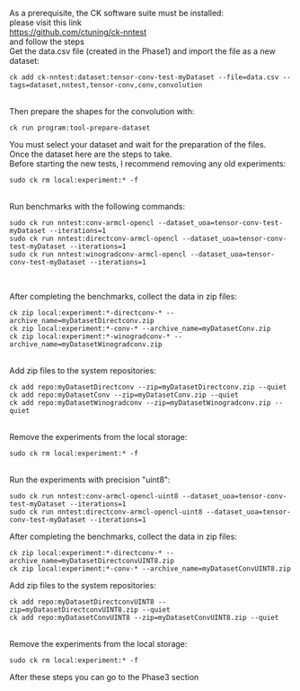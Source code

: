 As a prerequisite, the CK software suite must be installed:
<br/>
please visit this link 
<br/>
https://github.com/ctuning/ck-nntest 
<br/>
and follow the steps
<br/>
Get the data.csv file (created in the Phase1) and import the file as a new dataset:<br/>

```
ck add ck-nntest:dataset:tensor-conv-test-myDataset --file=data.csv --tags=dataset,nntest,tensor-conv,conv,convolution
```
<br/>
Then prepare the shapes for the convolution with:
<br/>

```
ck run program:tool-prepare-dataset
```

You must select your dataset and wait for the preparation of the files.
<br/>
Once the dataset here are the steps to take.
<br/>
Before starting the new tests, I recommend removing any old experiments:

```
sudo ck rm local:experiment:* -f
```

<br/>
Run benchmarks with the following commands:

```
sudo ck run nntest:conv-armcl-opencl --dataset_uoa=tensor-conv-test-myDataset --iterations=1
sudo ck run nntest:directconv-armcl-opencl --dataset_uoa=tensor-conv-test-myDataset --iterations=1
sudo ck run nntest:winogradconv-armcl-opencl --dataset_uoa=tensor-conv-test-myDataset --iterations=1
```

<br/>

After completing the benchmarks, collect the data in zip files:

```
ck zip local:experiment:*-directconv-* --archive_name=myDatasetDirectconv.zip
ck zip local:experiment:*-conv-* --archive_name=myDatasetConv.zip
ck zip local:experiment:*-winogradconv-* --archive_name=myDatasetWinogradconv.zip
```

<br/>
Add zip files to the system repositories:

```
ck add repo:myDatasetDirectconv --zip=myDatasetDirectconv.zip --quiet
ck add repo:myDatasetConv --zip=myDatasetConv.zip --quiet
ck add repo:myDatasetWinogradconv --zip=myDatasetWinogradconv.zip --quiet
```

<br/>
Remove the experiments from the local storage:
<br/>

```
sudo ck rm local:experiment:* -f
```

<br/>
Run the experiments with precision "uint8":
<br/>

```
sudo ck run nntest:conv-armcl-opencl-uint8 --dataset_uoa=tensor-conv-test-myDataset --iterations=1
sudo ck run nntest:directconv-armcl-opencl-uint8 --dataset_uoa=tensor-conv-test-myDataset --iterations=1
```

After completing the benchmarks, collect the data in zip files:

```
ck zip local:experiment:*-directconv-* --archive_name=myDatasetDirectconvUINT8.zip
ck zip local:experiment:*-conv-* --archive_name=myDatasetConvUINT8.zip
```

Add zip files to the system repositories:

```
ck add repo:myDatasetDirectconvUINT8 --zip=myDatasetDirectconvUINT8.zip --quiet
ck add repo:myDatasetConvUINT8 --zip=myDatasetConvUINT8.zip --quiet
```

<br/>
Remove the experiments from the local storage:
<br/>

```
sudo ck rm local:experiment:* -f
```



After these steps you can go to the Phase3 section
<br/>





























